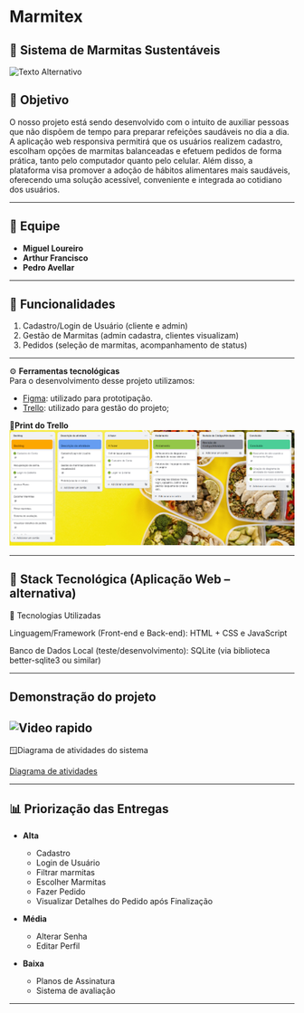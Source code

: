 # Marmitex
## 🥗 Sistema de Marmitas Sustentáveis  

![Texto Alternativo](https://cdn-icons-png.flaticon.com/512/4310/4310157.png)

## 🎯 Objetivo

O nosso projeto está sendo desenvolvido com o intuito de auxiliar pessoas que não dispõem de tempo para preparar refeições saudáveis no dia a dia. A aplicação web responsiva permitirá que os usuários realizem cadastro, escolham opções de marmitas balanceadas e efetuem pedidos de forma prática, tanto pelo computador quanto pelo celular. Além disso, a plataforma visa promover a adoção de hábitos alimentares mais saudáveis, oferecendo uma solução acessível, conveniente e integrada ao cotidiano dos usuários.

---

## 👥 Equipe
- **Miguel Loureiro**
- **Arthur Francisco** 
- **Pedro Avellar** 
---

## 📌 Funcionalidades 
1. Cadastro/Login de Usuário (cliente e admin)  
2. Gestão de Marmitas (admin cadastra, clientes visualizam)  
3. Pedidos (seleção de marmitas, acompanhamento de status)  

---
⚙️ **Ferramentas tecnológicas**  
Para o desenvolvimento desse projeto utilizamos:

- [Figma](https://www.figma.com/design/teISHJKOZdnJXc4PcsHMz0/Marmitex?node-id=3-5&t=pribS653T5Ew2jtC-0): utilizado para prototipação.
- [Trello](https://trello.com/invite/b/68b609f840b24b48824d8958/ATTI7d213796891627f40f024f6adac0715a59762156/marmitex): utilizado para gestão do projeto;

📎**Print do Trello**  
![Trello](assets/Trelloprint.png)

---

## 🚀 Stack Tecnológica (Aplicação Web – alternativa)

📌 Tecnologias Utilizadas

Linguagem/Framework (Front-end e Back-end): HTML + CSS e JavaScript

Banco de Dados Local (teste/desenvolvimento): SQLite (via biblioteca better-sqlite3 ou similar)

---

## Demonstração do projeto
![Video rapido](https://drive.google.com/file/d/1pecSs-FtQkvAk_WbTg85glE0UVjzmnW9/view?usp=sharing)
---
🪟Diagrama de atividades do sistema

[Diagrama de atividades](https://www.canva.com/design/DAGzXAC2rGU/Z5S40FJHBrG6fbi9pfS5Mg/edit?utm_content=DAGzXAC2rGU&utm_campaign=designshare&utm_medium=link2&utm_source=sharebutton)

---

## 📊 Priorização das Entregas
- **Alta**  
  - Cadastro
  - Login de Usuário  
  - Filtrar marmitas
  - Escolher Marmitas
  - Fazer Pedido
  - Visualizar Detalhes do Pedido após Finalização

- **Média**  
  - Alterar Senha  
  - Editar Perfil

- **Baixa**  
  - Planos de Assinatura  
  - Sistema de avaliação
---

